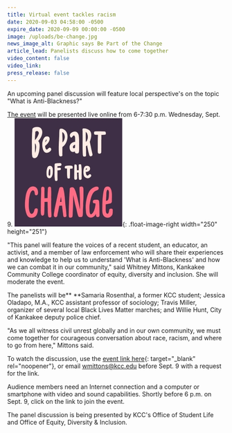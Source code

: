 ```yaml
---
title: Virtual event tackles racism
date: 2020-09-03 04:58:00 -0500
expire_date: 2020-09-09 00:00:00 -0500
image: /uploads/be-change.jpg
news_image_alt: Graphic says Be Part of the Change
article_lead: Panelists discuss how to come together
video_content: false
video_link:
press_release: false
---
```


An upcoming panel discussion will feature local perspective's on the topic "What is Anti-Blackness?"&nbsp;

[The event](/What-is-Anti-Blackness-9-9-20.pdf) will be presented live online from 6-7:30 p.m. Wednesday, Sept. 9.&nbsp;![](/uploads/be-change250x250.jpg){: .float-image-right width="250" height="251"}

"This panel will feature the voices of a recent student, an educator, an activist, and a member of law enforcement who will share their experiences and knowledge to help us to understand 'What is Anti-Blackness' and how we can combat it in our community," said Whitney Mittons, Kankakee Community College coordinator of equity, diversity and inclusion. She will moderate the event.

The panelists will be**&nbsp;**Samaria Rosenthal, a former KCC student; Jessica Oladapo, M.A., KCC assistant professor of sociology; Travis Miller, organizer of several local Black Lives Matter marches; and Willie Hunt, City of Kankakee deputy police chief.

"As we all witness civil unrest globally and in our own community, we must come together for courageous conversation about race, racism, and where to go from here," Mittons said.

To watch the discussion, use the [event link here](https://kccedu.webex.com/kccedu/j.php?MTID=ebc633a6a58cef4f423c278853dc077e7){: target="_blank" rel="noopener"}, or email [wmittons@kcc.edu](mailto:wmittons@kcc.edu?subject=Please%20send%20link%20for%20Sept.%209%20event) before Sept. 9 with a request for the link.&nbsp;

Audience members need an Internet connection and a computer or smartphone with video and sound capabilities. Shortly before 6 p.m. on Sept. 9, click on the link to join the event.

The panel discussion is being presented by KCC's Office of Student Life and Office of Equity, Diversity & Inclusion.